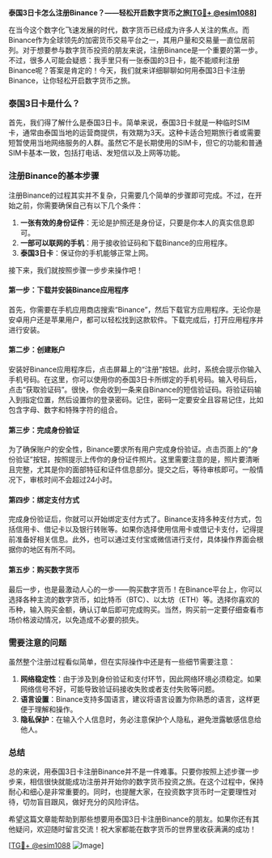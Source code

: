 **泰国3日卡怎么注册Binance？——轻松开启数字货币之旅[[TG💪+ @esim1088](https://t.me/s/esim1088)]**

在当今这个数字化飞速发展的时代，数字货币已经成为许多人关注的焦点。而Binance作为全球领先的加密货币交易平台之一，其用户量和交易量一直位居前列。对于想要参与数字货币投资的朋友来说，注册Binance是一个重要的第一步。不过，很多人可能会疑惑：我手里只有一张泰国的3日卡，能不能顺利注册Binance呢？答案是肯定的！今天，我们就来详细聊聊如何用泰国3日卡注册Binance，让你轻松开启数字货币之旅。

### 泰国3日卡是什么？

首先，我们得了解什么是泰国3日卡。简单来说，泰国3日卡就是一种临时SIM卡，通常由泰国当地的运营商提供，有效期为3天。这种卡适合短期旅行者或需要短暂使用当地网络服务的人群。虽然它不是长期使用的SIM卡，但它的功能和普通SIM卡基本一致，包括打电话、发短信以及上网等功能。

### 注册Binance的基本步骤

注册Binance的过程其实并不复杂，只需要几个简单的步骤即可完成。不过，在开始之前，你需要确保自己有以下几个条件：

1. **一张有效的身份证件**：无论是护照还是身份证，只要是你本人的真实信息即可。
2. **一部可以联网的手机**：用于接收验证码和下载Binance的应用程序。
3. **泰国3日卡**：保证你的手机能够正常上网。

接下来，我们就按照步骤一步步来操作吧！

#### 第一步：下载并安装Binance应用程序

首先，你需要在手机应用商店搜索“Binance”，然后下载官方应用程序。无论你是安卓用户还是苹果用户，都可以轻松找到这款软件。下载完成后，打开应用程序并进行安装。

#### 第二步：创建账户

安装好Binance应用程序后，点击屏幕上的“注册”按钮。此时，系统会提示你输入手机号码。在这里，你可以使用你的泰国3日卡所绑定的手机号码。输入号码后，点击“获取验证码”。很快，你会收到一条来自Binance的短信验证码。将验证码输入到指定位置，然后设置你的登录密码。记住，密码一定要安全且容易记住，比如包含字母、数字和特殊字符的组合。

#### 第三步：完成身份验证

为了确保账户的安全性，Binance要求所有用户完成身份验证。点击页面上的“身份验证”按钮，按照提示上传你的身份证件照片。这里需要注意的是，照片要清晰且完整，尤其是你的面部特征和证件信息部分。提交之后，等待审核即可。一般情况下，审核时间不会超过24小时。

#### 第四步：绑定支付方式

完成身份验证后，你就可以开始绑定支付方式了。Binance支持多种支付方式，包括信用卡、借记卡以及银行转账等。如果你选择使用信用卡或借记卡支付，记得提前准备好相关信息。此外，也可以通过支付宝或微信进行支付，具体操作界面会根据你的地区有所不同。

#### 第五步：购买数字货币

最后一步，也是最激动人心的一步——购买数字货币！在Binance平台上，你可以选择各种主流的数字货币，如比特币（BTC）、以太坊（ETH）等。选择你喜欢的币种，输入购买金额，确认订单后即可完成购买。当然，购买前一定要仔细查看市场价格波动情况，以免造成不必要的损失。

### 需要注意的问题

虽然整个注册过程看似简单，但在实际操作中还是有一些细节需要注意：

1. **网络稳定性**：由于涉及到身份验证和支付环节，因此网络环境必须稳定。如果网络信号不好，可能导致验证码接收失败或者支付失败等问题。
2. **语言设置**：Binance支持多国语言，建议将语言设置为你熟悉的语言，这样更便于理解和操作。
3. **隐私保护**：在输入个人信息时，务必注意保护个人隐私，避免泄露敏感信息给他人。

### 总结

总的来说，用泰国3日卡注册Binance并不是一件难事。只要你按照上述步骤一步步来，相信很快就能成功注册并开始你的数字货币投资之旅。在这个过程中，保持耐心和细心是非常重要的。同时，也提醒大家，在投资数字货币时一定要理性对待，切勿盲目跟风，做好充分的风险评估。

希望这篇文章能帮助到那些想要用泰国3日卡注册Binance的朋友。如果你还有其他疑问，欢迎随时留言交流！祝大家都能在数字货币的世界里收获满满的成功！

[[TG💪+ @esim1088](https://t.me/s/esim1088) ![Image](https://i.postimg.cc/4NQfJmqS/Snipaste-2025-05-13-00-14-12.png)]